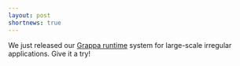 ```yaml
---
layout: post
shortnews: true
---
```

We just released our [Grappa runtime][grappa] system for large-scale irregular applications. Give it a try!

[grappa]: http://grappa.io/
